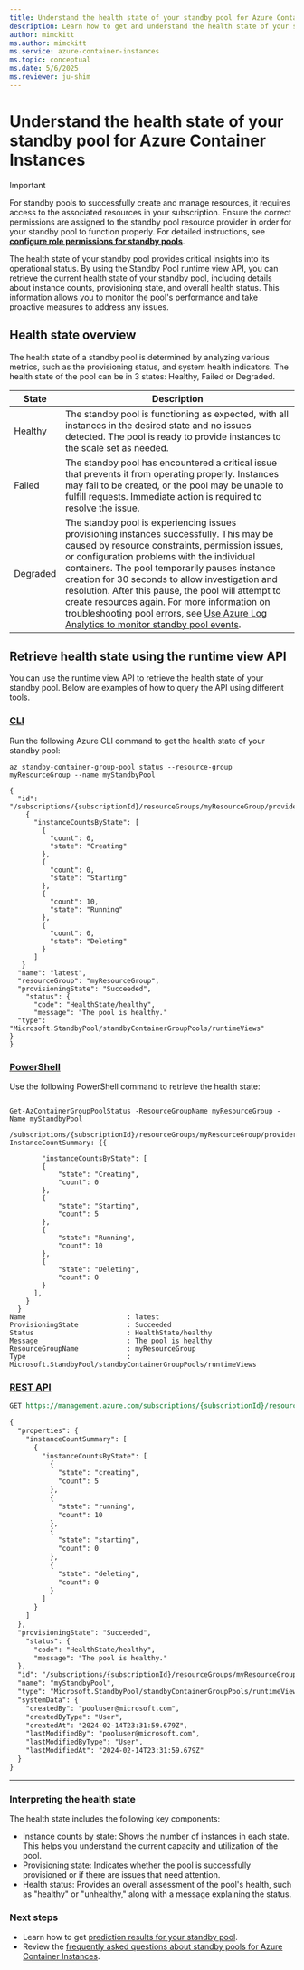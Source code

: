 ```yaml
---
title: Understand the health state of your standby pool for Azure Container Instances
description: Learn how to get and understand the health state of your standby pool for Azure Container Instances using the runtime view API.
author: mimckitt
ms.author: mimckitt
ms.service: azure-container-instances
ms.topic: conceptual
ms.date: 5/6/2025
ms.reviewer: ju-shim
---
```


# Understand the health state of your standby pool for Azure Container Instances

> [!IMPORTANT]
> For standby pools to successfully create and manage resources, it requires access to the associated resources in your subscription. Ensure the correct permissions are assigned to the standby pool resource provider in order for your standby pool to function properly. For detailed instructions, see **[configure role permissions for standby pools](container-instances-standby-pool-configure-permissions.md)**.

The health state of your standby pool provides critical insights into its operational status. By using the Standby Pool runtime view API, you can retrieve the current health state of your standby pool, including details about instance counts, provisioning state, and overall health status. This information allows you to monitor the pool's performance and take proactive measures to address any issues.

## Health state overview

The health state of a standby pool is determined by analyzing various metrics, such as the provisioning status, and system health indicators. The health state of the pool can be in 3 states: Healthy, Failed or Degraded. 

| State | Description | 
|---|---|
| Healthy | The standby pool is functioning as expected, with all instances in the desired state and no issues detected. The pool is ready to provide instances to the scale set as needed. |
| Failed | The standby pool has encountered a critical issue that prevents it from operating properly. Instances may fail to be created, or the pool may be unable to fulfill requests. Immediate action is required to resolve the issue. |
| Degraded | The standby pool is experiencing issues provisioning instances successfully. This may be caused by resource constraints, permission issues, or configuration problems with the individual containers. The pool temporarily pauses instance creation for 30 seconds to allow investigation and resolution. After this pause, the pool will attempt to create resources again. For more information on troubleshooting pool errors, see [Use Azure Log Analytics to monitor standby pool events](container-instances-standby-pools-monitor-pool-events.md). |

## Retrieve health state using the runtime view API

You can use the runtime view API to retrieve the health state of your standby pool. Below are examples of how to query the API using different tools.

### [CLI](#tab/cli)

Run the following Azure CLI command to get the health state of your standby pool:

```azurecli
az standby-container-group-pool status --resource-group myResourceGroup --name myStandbyPool

{
  "id": "/subscriptions/{subscriptionId}/resourceGroups/myResourceGroup/providers/Microsoft.StandbyPool/standbyContainerGroupPools/myStandbyPool/runtimeViews/latest",
    {
      "instanceCountsByState": [
        {
          "count": 0,
          "state": "Creating"
        },
        {
          "count": 0,
          "state": "Starting"
        },
        {
          "count": 10,
          "state": "Running"
        },
        {
          "count": 0,
          "state": "Deleting"
        }
      ]
   }
  "name": "latest",
  "resourceGroup": "myResourceGroup",
  "provisioningState": "Succeeded",
    "status": {
      "code": "HealthState/healthy",
      "message": "The pool is healthy."
  "type": "Microsoft.StandbyPool/standbyContainerGroupPools/runtimeViews"
}
}

```

### [PowerShell](#tab/powershell)
Use the following PowerShell command to retrieve the health state:

```azurepowershell

Get-AzContainerGroupPoolStatus -ResourceGroupName myResourceGroup -Name myStandbyPool

/subscriptions/{subscriptionId}/resourceGroups/myResourceGroup/providers/Microsoft.StandbyPool/standbyContainerGroupPools/mmyStandbyPool/runtimeViews/latest
InstanceCountSummary: {{

        "instanceCountsByState": [
        {
            "state": "Creating",
            "count": 0
        },
        {
            "state": "Starting",
            "count": 5
        },
        {
            "state": "Running",
            "count": 10
        },
        {
            "state": "Deleting",
            "count": 0
        }
      ],
    }
  }
Name                         : latest
ProvisioningState            : Succeeded
Status                       : HealthState/healthy
Message                      : The pool is healthy
ResourceGroupName            : myResourceGroup
Type                         : Microsoft.StandbyPool/standbyContainerGroupPools/runtimeViews

```



### [REST API](#tab/rest)
```rest
GET https://management.azure.com/subscriptions/{subscriptionId}/resourceGroups/{resourceGroupName}/providers/Microsoft.StandbyPool/standbyContainerGroupPools/{standbyVirtualMachinePoolName}/runtimeViews/{runtimeView}?api-version=2025-03-01

{
  "properties": {
    "instanceCountSummary": [
      {
        "instanceCountsByState": [
          {
            "state": "creating",
            "count": 5
          },
          {
            "state": "running",
            "count": 10
          },
          {
            "state": "starting",
            "count": 0
          },
          {
            "state": "deleting",
            "count": 0
          }
        ]
      }
    ]
  },
  "provisioningState": "Succeeded",
    "status": {
      "code": "HealthState/healthy",
      "message": "The pool is healthy."
  },
  "id": "/subscriptions/{subscriptionId}/resourceGroups/myResourceGroup/providers/Microsoft.StandbyPool/standbyContainerGroupPools/pool/runtimeViews/latest",
  "name": "myStandbyPool",
  "type": "Microsoft.StandbyPool/standbyContainerGroupPools/runtimeViews",
  "systemData": {
    "createdBy": "pooluser@microsoft.com",
    "createdByType": "User",
    "createdAt": "2024-02-14T23:31:59.679Z",
    "lastModifiedBy": "pooluser@microsoft.com",
    "lastModifiedByType": "User",
    "lastModifiedAt": "2024-02-14T23:31:59.679Z"
  }
}

```

---

### Interpreting the health state
The health state includes the following key components:

- Instance counts by state: Shows the number of instances in each state. This helps you understand the current capacity and utilization of the pool.
- Provisioning state: Indicates whether the pool is successfully provisioned or if there are issues that need attention.
- Health status: Provides an overall assessment of the pool's health, such as "healthy" or "unhealthy," along with a message explaining the status.


### Next steps
- Learn how to get [prediction results for your standby pool](container-instances-standby-pool-prediction-results.md).
- Review the [frequently asked questions about standby pools for Azure Container Instances](container-instances-standby-pool-faq.md).